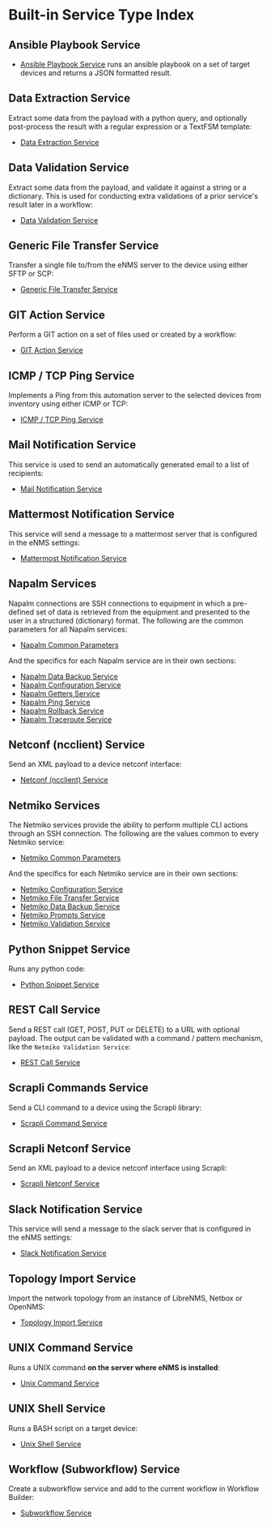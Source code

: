 # Built-in Service Type Index

## Ansible Playbook Service

- [Ansible Playbook Service](servicetypes/ansible_playbook.md) runs an ansible
  playbook on a set of target devices and returns a JSON formatted result.

## Data Extraction Service

Extract some data from the payload with a python query, and optionally
post-process the result with a regular expression or a TextFSM template:

- [Data Extraction Service](servicetypes/data_extraction.md)

## Data Validation Service

Extract some data from the payload, and validate it against a string or
a dictionary. This is used for conducting extra validations of a prior
service\'s result later in a workflow:

- [Data Validation Service](servicetypes/data_validation.md)

## Generic File Transfer Service

Transfer a single file to/from the eNMS server to the device using
either SFTP or SCP:

- [Generic File Transfer Service](servicetypes/generic_filetransfer.md)

## GIT Action Service

Perform a GIT action on a set of files used or created by a workflow:

- [GIT Action Service](servicetypes/git_action.md)

## ICMP / TCP Ping Service

Implements a Ping from this automation server to the selected devices
from inventory using either ICMP or TCP:

- [ICMP / TCP Ping Service](servicetypes/icmptcp_ping.md)

## Mail Notification Service

This service is used to send an automatically generated email to a list
of recipients:

- [Mail Notification Service](servicetypes/mail_notification.md)

## Mattermost Notification Service

This service will send a message to a mattermost server that is
configured in the eNMS settings:

- [Mattermost Notification Service](servicetypes/mattermost_notification.md)

## Napalm Services

Napalm connections are SSH connections to equipment in which a
pre-defined set of data is retrieved from the equipment and presented to
the user in a structured (dictionary) format. The following are the common
parameters for all Napalm services:

- [Napalm Common Parameters](servicetypes/napalm_common.md)

And the specifics for each Napalm service are in their own sections:

- [Napalm Data Backup Service](servicetypes/napalm_databackup.md)
- [Napalm Configuration Service](servicetypes/napalm_configuration.md)
- [Napalm Getters Service](servicetypes/napalm_getters.md)
- [Napalm Ping Service](servicetypes/napalm_ping.md)
- [Napalm Rollback Service](servicetypes/napalm_rollback.md)
- [Napalm Traceroute Service](servicetypes/napalm_traceroute.md)

## Netconf (ncclient) Service

Send an XML payload to a device netconf interface:

- [Netconf (ncclient) Service](servicetypes/netconf_ncclient.md)

## Netmiko Services

The Netmiko services provide the ability to perform multiple CLI actions
through an SSH connection. The following are the values common to every
Netmiko service:

- [Netmiko Common Parameters](servicetypes/netmiko_common.md)

And the specifics for each Netmiko service are in their own sections:

- [Netmiko Configuration Service](servicetypes/netmiko_configuration.md)
- [Netmiko File Transfer Service](servicetypes/netmiko_filetransfer.md)
- [Netmiko Data Backup Service](servicetypes/netmiko_databackup.md)
- [Netmiko Prompts Service](servicetypes/netmiko_prompts.md)
- [Netmiko Validation Service](servicetypes/netmiko_validation.md)

## Python Snippet Service

Runs any python code:

- [Python Snippet Service](servicetypes/python_snippet.md)

## REST Call Service

Send a REST call (GET, POST, PUT or DELETE) to a URL with optional
payload. The output can be validated with a command / pattern mechanism,
like the `Netmiko Validation Service`:

- [REST Call Service](servicetypes/rest_call.md)

## Scrapli Commands Service

Send a CLI command to a device using the Scrapli library:

- [Scrapli Command Service](servicetypes/scrapli_command.md)

## Scrapli Netconf Service

Send an XML payload to a device netconf interface using Scrapli:

- [Scrapli Netconf Service](servicetypes/scrapli_netconf.md)

## Slack Notification Service

This service will send a message to the slack server that is configured
in the eNMS settings:

- [Slack Notification Service](servicetypes/slack_notification.md)

## Topology Import Service

Import the network topology from an instance of LibreNMS, Netbox or OpenNMS:

- [Topology Import Service](servicetypes/topology_import.md)

## UNIX Command Service

Runs a UNIX command **on the server where eNMS is installed**:

- [Unix Command Service](servicetypes/unix_command.md)

## UNIX Shell Service

Runs a BASH script on a target device:

- [Unix Shell Service](servicetypes/unix_shell.md)

## Workflow (Subworkflow) Service

Create a subworkflow service and add to the current workflow in Workflow
Builder:

- [Subworkflow Service](servicetypes/workflow.md)